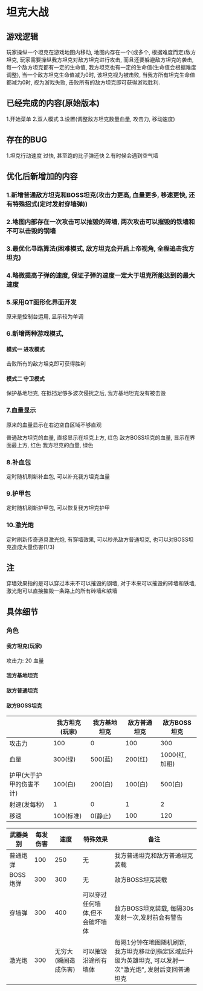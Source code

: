 # 坦克大战
## 游戏逻辑
玩家操纵一个坦克在游戏地图内移动, 地图内存在一个(或多个, 根据难度而定)敌方坦克, 玩家需要操纵我方坦克对敌方坦克进行攻击, 而且还要躲避敌方坦克的袭击, 每一个敌方坦克都有一定的生命值, 我方坦克也有一定的生命值(生命值会根据难度调整), 当一个敌方坦克生命值减为0时, 该坦克视为被击败, 当我方所有坦克生命值都减为0时, 视为游戏失败, 击败所有的敌方坦克即可获得游戏胜利. 


## 已经完成的内容(原始版本)
1.开始菜单
2.双人模式
3.设置(调整敌方坦克数量血量, 攻击力, 移动速度)


## 存在的BUG
1.坦克行动速度 过快, 甚至跑的比子弹还快
2.有时候会遇到空气墙

## 优化后新增加的内容
### 1.新增普通敌方坦克和BOSS坦克(攻击力更高, 血量更多, 移速更快, 还有特殊招式(定时发射穿墙弹))

### 2.地图内部存在一次攻击可以摧毁的砖墙, 两次攻击可以摧毁的铁墙和不可以击毁的钢墙

### 3.最优化寻路算法(困难模式, 敌方坦克会开启上帝视角, 全程追击我方坦克)

### 4.略微提高子弹的速度, 保证子弹的速度一定大于坦克所能达到的最大速度

### 5.采用QT图形化界面开发
原来是控制台运用, 显示较为单调

### 6.新增两种游戏模式,
#### 模式一 进攻模式 
击败所有的敌方坦克即可获得胜利
#### 模式二 守卫模式 
保护基地坦克, 在抵挡足够多波次侵扰之后, 我方基地坦克没有被击毁

### 7.血量显示
原来的血量显示在右边空白区域不够直观

普通敌方坦克的血量, 直接显示在坦克上方, 红色
敌方BOSS坦克的血量, 显示在界面最上方, 红色
我方坦克的血量, 绿色

### 8.补血包

定时随机刷新补血包, 可以补充我方坦克血量

### 9.护甲包

定时随机刷新护甲包, 可以恢复我方坦克护甲

### 10.激光炮
定时刷新传奇道具激光炮, 有穿墙效果, 可以秒杀敌方普通坦克, 也可以对BOSS坦克造成大量伤害(1/3)

## 注
穿墙效果指的是可以穿过本来不可以摧毁的钢墙, 对于本来可以摧毁的砖墙和铁墙, 激光炮可以直接摧毁一条路上的所有砖墙和铁墙

## 具体细节
### 角色
#### 我方坦克(玩家)
攻击力: 20
血量
#### 我方基地坦克
#### 敌方普通坦克
#### 敌方BOSS坦克



| |我方坦克(玩家)|我方基地坦克|敌方普通坦克|敌方BOSS坦克|
|--|--|--|--|--|
|攻击力|100|0|100|300|
|血量|300(绿)|500(蓝)|200(红)|1000(红, 加粗)|
|护甲(大于护甲的伤害不计)|100(白)|200(白)|100(白)|500(白)|
|射速(发每秒)|1|0|1|2|
|移速|100(标准)|0(静止)|100|120|





|武器类别|每发伤害|速度|特殊效果|备注|
|-|-|-|-|-|
|普通炮弹|100|250|无|我方普通坦克和敌方普通坦克装载|
|BOSS炮弹|300|300|无|敌方BOSS坦克装载|
|穿墙弹|300|400|可以穿过任何墙体,但不会破坏墙体|敌方BOSS坦克装载, 每隔30s发射一次,发射前会有警告|
|激光炮|300|无穷大(瞬间造成伤害)|可以摧毁沿途所有墙体|每隔1分钟在地图随机刷新, 我方坦克移动到指定区域后升级为英雄坦克, 可以发射一次"激光炮", 发射后变回普通坦克|


### 